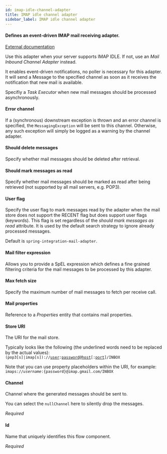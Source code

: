```yaml
---
id: imap-idle-channel-adapter
title: IMAP idle channel adapter
sidebar_label: IMAP idle channel adapter
---
```

#### Defines an event-driven IMAP mail receiving adapter. 
<a href="https://docs.spring.io/spring-integration/docs/4.3.x/reference/html/mail.html#mail-namespace" target="_blank">External documentation</a>

Use this adapter when your server supports IMAP IDLE. If not, use an <i>Mail Inbound Channel Adapter</i> instead.

It enables event-driven notifications, no poller is necessary for this adapter. 
It will send a Message to the specified channel as soon as it receives the notification that new mail is available.

Specifiy a <i>Task Executor</i> when new mail messages should be processed asynchronously.

#### Error channel
If a (synchronous) downstream exception is thrown and an error channel is specified, the <code>MessagingException</code> will be sent to this channel. Otherwise, any such exception will simply be logged as a warning by the channel adapter.

#### Should delete messages
Specify whether mail messages should be deleted after retrieval.

#### Should mark messages as read
Specify whether mail messages should be marked as read after being retrieved (not supported by all mail servers, e.g. POP3).

#### User flag
Specify the user flag to mark messages read by the adapter when the mail store does not support the RECENT flag but does support user flags (keywords). This flag is set regardless of the <i>should mark messages as read</i> attribute. It is used by the default search strategy to ignore already processed messages.

Default is <code>spring-integration-mail-adapter</code>.

#### Mail filter expression
Allows you to provide a SpEL expression which defines a fine grained filtering criteria for the mail messages to be processed by this adapter.

#### Max fetch size
Specify the maximum number of mail messages to fetch per receive call.	

#### Mail properties
Reference to a <i>Properties</i> entity that contains mail properties.

#### Store URI
The URI for the mail store. 

Typically looks like the following (the underlined words need to be replaced by the actual values):
<code>(pop3[s]|imap[s])://<u>user</u>:<u>password</u>@<u>host</u>[:<u>port</u>]/INBOX</code>

Note that you can use property placeholders within the URI, for example:
<code>imaps://${username}:${password}@imap.gmail.com/INBOX</code>

#### Channel
Channel where the generated messages should be sent to.

You can select the <code>nullChannel</code> here to silently drop the messages.

<i>Required</i>

#### Id
Name that uniquely identifies this flow component.

<i>Required</i>


